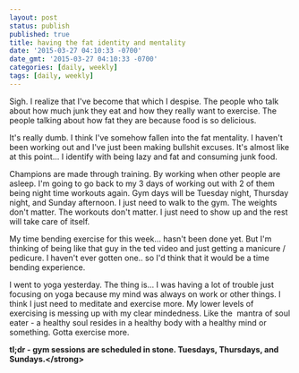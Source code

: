 ```yaml
---
layout: post
status: publish
published: true
title: having the fat identity and mentality
date: '2015-03-27 04:10:33 -0700'
date_gmt: '2015-03-27 04:10:33 -0700'
categories: [daily, weekly]
tags: [daily, weekly]
---
```

<p>Sigh. I realize that I've become that which I despise. The people who talk about how much junk they eat and how they really want to exercise. The people talking about how fat they are because food is so delicious.</p>
<p>It's really dumb. I think I've somehow fallen into the fat mentality. I haven't been working out and I've just been making bullshit excuses. It's almost like at this point... I identify with being lazy and fat and consuming junk food.</p>
<p>Champions are made through training. By working when other people are asleep. I'm going to go back to my 3 days of working out with 2 of them being night time workouts again. Gym days will be Tuesday night, Thursday night, and Sunday afternoon. I just need to walk to the gym. The weights don't matter. The workouts don't matter. I just need to show up and the rest will take care of itself.</p>
<p>My time bending exercise for this week... hasn't been done yet. But I'm thinking of being like that guy in the ted video and just getting a manicure &#47; pedicure. I haven't ever gotten one.. so I'd think that it would be a time bending experience.</p>
<p>I went to yoga yesterday. The thing is... I was having a lot of trouble just focusing on yoga because my mind was always on work or other things. I think I just need to meditate and exercise more. My lower levels of exercising is messing up with my clear mindedness. Like the&nbsp; mantra of soul eater - a healthy soul resides in a healthy body with a healthy mind or something. Gotta exercise more.</p>
<p><strong>tl;dr - gym sessions are scheduled in stone. Tuesdays, Thursdays, and Sundays.<&#47;strong></p>
